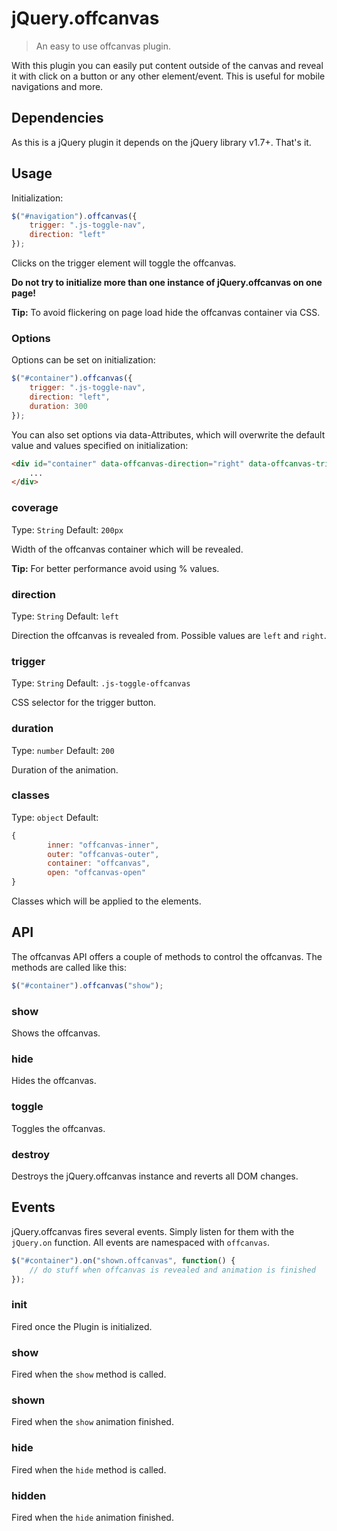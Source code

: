 # jQuery.offcanvas
> An easy to use offcanvas plugin.

With this plugin you can easily put content outside of the canvas and reveal it with click on a button or any other element/event. This is useful for mobile navigations and more.

## Dependencies

As this is a jQuery plugin it depends on the jQuery library v1.7+. That's it.

## Usage

Initialization:

```JavaScript
$("#navigation").offcanvas({
    trigger: ".js-toggle-nav",
    direction: "left"
});
```

Clicks on the trigger element will toggle the offcanvas.

**Do not try to initialize more than one instance of jQuery.offcanvas on one page!**

**Tip:** To avoid flickering on page load hide the offcanvas container via CSS.

### Options

Options can be set on initialization:

```JavaScript
$("#container").offcanvas({
    trigger: ".js-toggle-nav",
    direction: "left",
    duration: 300
});
```

You can also set options via data-Attributes, which will overwrite the default value and values specified on initialization:

```HTML
<div id="container" data-offcanvas-direction="right" data-offcanvas-trigger="#button">
    ...
</div>
```

### coverage

Type: `String`
Default: `200px`

Width of the offcanvas container which will be revealed.

**Tip:** For better performance avoid using % values.

### direction

Type: `String`
Default: `left`

Direction the offcanvas is revealed from. Possible values are `left` and `right`.

### trigger

Type: `String`
Default: `.js-toggle-offcanvas`

CSS selector for the trigger button.

### duration

Type: `number`
Default: `200`

Duration of the animation.

### classes

Type: `object`
Default:
```JavaScript
{
        inner: "offcanvas-inner",
        outer: "offcanvas-outer",
        container: "offcanvas",
        open: "offcanvas-open"
}
```

Classes which will be applied to the elements.

## API

The offcanvas API offers a couple of methods to control the offcanvas. The methods are called like this:

```JavaScript
$("#container").offcanvas("show");
```

### show

Shows the offcanvas.

### hide

Hides the offcanvas.

### toggle

Toggles the offcanvas.

### destroy

Destroys the jQuery.offcanvas instance and reverts all DOM changes.

## Events

jQuery.offcanvas fires several events. Simply listen for them with the `jQuery.on` function. All events are namespaced with `offcanvas`.

```JavaScript
$("#container").on("shown.offcanvas", function() {
    // do stuff when offcanvas is revealed and animation is finished
});
```

### init

Fired once the Plugin is initialized.

### show

Fired when the `show` method is called.

### shown

Fired when the `show` animation finished.

### hide

Fired when the `hide` method is called.

### hidden

Fired when the `hide` animation finished.
